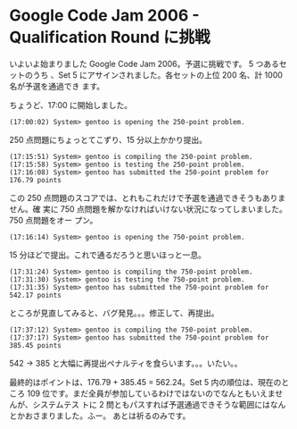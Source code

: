 # Google Code Jam 2006 - Qualification Round に挑戦

<!--
date = "2006-09-06"
-->

いよいよ始まりました Google Code Jam 2006。予選に挑戦です。 5 つあるセットのうち
、Set 5 にアサインされました。各セットの上位 200 名、計 1000 名が予選を通過でき
ます。

ちょうど、17:00 に開始しました。

```
(17:00:02) System> gentoo is opening the 250-point problem.
```

250 点問題にちょっとてこずり、15 分以上かかり提出。

```
(17:15:51) System> gentoo is compiling the 250-point problem.
(17:15:58) System> gentoo is testing the 250-point problem.
(17:16:08) System> gentoo has submitted the 250-point problem for 176.79 points
```

この 250 点問題のスコアでは、とれもこれだけで予選を通過できそうもありません。確
実に 750 点問題を解かなければいけない状況になってしまいました。 750 点問題をオー
プン。

```
(17:16:14) System> gentoo is opening the 750-point problem.
```

15 分ほどで提出。これで通るだろうと思いほっと一息。

```
(17:31:24) System> gentoo is compiling the 750-point problem.
(17:31:30) System> gentoo is testing the 750-point problem.
(17:31:35) System> gentoo has submitted the 750-point problem for 542.17 points
```

ところが見直してみると、バグ発見。。。修正して、再提出。

```
(17:37:12) System> gentoo is compiling the 750-point problem.
(17:37:17) System> gentoo has submitted the 750-point problem for 385.45 points
```

542 -&gt; 385 と大幅に再提出ペナルティを食らいます。。。いたい。。

最終的はポイントは、176.79 + 385.45 = 562.24。Set 5 内の順位は、現在のところ 109
位です。まだ全員が参加しているわけではないのでなんともいえませんが、システムテス
トに 2 問ともパスすれば予選通過できそうな範囲にはなんとかおさまりました。ふー。
あとは祈るのみです。
